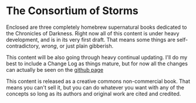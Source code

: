 # The Consortium of Storms

Enclosed are three completely homebrew supernatural books dedicated to the Chronicles of Darkness.  Right now all of this content is under heavy development, and is in its very first draft.  That means some things are self-contradictory, _wrong_, or just plain gibberish.

This content will be also going through heavy continual updating.  I'll do my best to include a Change Log as things mature, but for now all the changes can actually be seen on the [github page][github]

This content is released as a creative commons non-commercial book.  That means you can't sell it, but you can do whatever you want with any of the concepts so long as its authors and original work are cited and credited.

[github]: https://github.com/consortium-of-storms/consortium-of-storms.github.io
